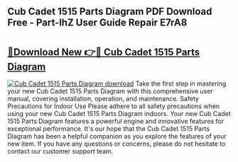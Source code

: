 ## Cub Cadet 1515 Parts Diagram PDF Download Free - Part-lhZ User Guide Repair E7rA8

# <h2><a href="http://dfu6xa.blite.top/?on=Cub+Cadet+1515+Parts+Diagram">🔗Download New 👉🔴 Cub Cadet 1515 Parts Diagram</a></h2>

[![Cub Cadet 1515 Parts Diagram download](https://i.imgur.com/lujVjoI.png)](http://dfu6xa.blite.top/?on=Cub+Cadet+1515+Parts+Diagram)
Take the first step in mastering your new Cub Cadet 1515 Parts Diagram with this comprehensive user manual, covering installation, operation, and maintenance. Safety Precautions for Indoor Use Please adhere to all safety precautions when using your new Cub Cadet 1515 Parts Diagram indoors. Your new Cub Cadet 1515 Parts Diagram features a powerful engine and innovative features for exceptional performance. It's our hope that the Cub Cadet 1515 Parts Diagram has been a helpful companion as you explore the features of your new item. If you have any questions or concerns, please do not hesitate to contact our customer support team.
